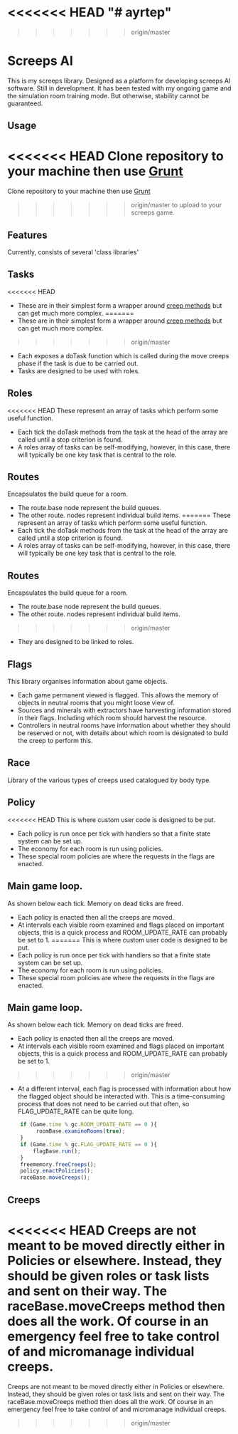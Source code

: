 <<<<<<< HEAD
"# ayrtep" 
=======
>>>>>>> origin/master
# Screeps AI #
This is my screeps library. Designed as a platform for developing screeps AI software. Still in development.
It has been tested with my ongoing game and the simulation room training mode. But otherwise, stability cannot be guaranteed.

## Usage
<<<<<<< HEAD
Clone repository to your machine then use  [Grunt](http://support.screeps.com/hc/en-us/articles/203022512-Committing-local-scripts-using-Grunt)
=======
Clone repository to your machine then use  [Grunt](http://support.screeps.com/hc/en-us/articles/203022512-Committing-local-scripts-using-Grunt) 
>>>>>>> origin/master
to upload to your screeps game.

## Features
Currently, consists of several 'class libraries'

## Tasks
<<<<<<< HEAD
- These are in their simplest form a wrapper around [creep methods](http://support.screeps.com/hc/en-us/articles/203013212-Creep) but can get much more complex.
=======
- These are in their simplest form a wrapper around [creep methods](http://support.screeps.com/hc/en-us/articles/203013212-Creep) but can get much more complex. 
>>>>>>> origin/master
- Each exposes a doTask function which is called during the move creeps phase if the task is due to be carried out.
- Tasks are designed to be used with roles.

## Roles
<<<<<<< HEAD
These represent an array of tasks which perform some useful function.
- Each tick the doTask methods from the task at the head of the array are called until a stop criterion is found.
- A roles array of tasks can be self-modifying, however, in this case, there will typically be one key task that is central to the role.

## Routes
Encapsulates the build queue for a room.
- The route.base node represent the build queues.
- The other route. nodes represent individual build items.
=======
These represent an array of tasks which perform some useful function. 
- Each tick the doTask methods from the task at the head of the array are called until a stop criterion is found. 
- A roles array of tasks can be self-modifying, however, in this case, there will typically be one key task that is central to the role.

## Routes
Encapsulates the build queue for a room. 
- The route.base node represent the build queues. 
- The other route. nodes represent individual build items. 
>>>>>>> origin/master
- They are designed to be linked to roles.

## Flags
This library organises information about game objects.
- Each game permanent viewed is flagged. This allows the memory of objects in neutral rooms that you might loose view of.
- Sources and minerals with extractors have harvesting information stored in their flags. Including which room should harvest the resource.
- Controllers in neutral rooms have information about whether they should be reserved or not, with details about which room is designated to build the creep to perform this.

## Race
Library of the various types of creeps used catalogued by body type.

## Policy
<<<<<<< HEAD
This is where custom user code is designed to be put.
- Each policy is run once per tick with handlers so that a finite state system can be set up.
- The economy for each room is run using policies.
- These special room policies are where the requests in the flags are enacted.

## Main game loop.
As shown below each tick. Memory on dead ticks are freed.
- Each policy is enacted then all the creeps are moved.
- At intervals each visible room examined and flags placed on important objects, this is a quick process and ROOM_UPDATE_RATE can probably be set to 1.
=======
This is where custom user code is designed to be put. 
- Each policy is run once per tick with handlers so that a finite state system can be set up.
- The economy for each room is run using policies. 
- These special room policies are where the requests in the flags are enacted.

## Main game loop.
As shown below each tick. Memory on dead ticks are freed. 
- Each policy is enacted then all the creeps are moved. 
- At intervals each visible room examined and flags placed on important objects, this is a quick process and ROOM_UPDATE_RATE can probably be set to 1. 
>>>>>>> origin/master
- At a different interval, each flag is processed with information about how the flagged object should be interacted with. This is a time-consuming process that does not need to be carried out that often, so FLAG_UPDATE_RATE can be quite long.

```javascript
    if (Game.time % gc.ROOM_UPDATE_RATE == 0 ){
         roomBase.examineRooms(true);
    }
    if (Game.time % gc.FLAG_UPDATE_RATE == 0 ){
        flagBase.run();
    }
    freememory.freeCreeps();
    policy.enactPolicies();
    raceBase.moveCreeps();
```

## Creeps
<<<<<<< HEAD
Creeps are not meant to be moved directly either in Policies or elsewhere.
Instead, they should be given roles or task lists and sent on their way.
The raceBase.moveCreeps method then does all the work.
Of course in an emergency feel free to take control of and micromanage individual creeps.
=======
Creeps are not meant to be moved directly either in Policies or elsewhere. 
Instead, they should be given roles or task lists and sent on their way. 
The raceBase.moveCreeps method then does all the work.
Of course in an emergency feel free to take control of and micromanage individual creeps.
>>>>>>> origin/master

